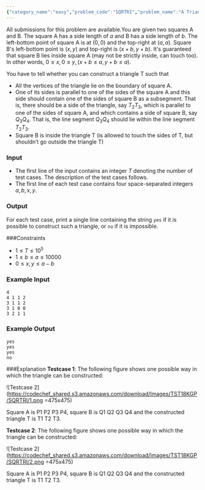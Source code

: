 ```yaml
---
{"category_name":"easy","problem_code":"SQRTRI","problem_name":"A Triangle and Two Squares","languages_supported":{"0":"C","1":"CPP14","2":"JAVA","3":"PYTH","4":"PYTH 3.6","5":"PYPY","6":"CS2","7":"PAS fpc","8":"PAS gpc","9":"RUBY","10":"PHP","11":"GO","12":"NODEJS","13":"HASK","14":"rust","15":"SCALA","16":"swift","17":"D","18":"PERL","19":"FORT","20":"WSPC","21":"ADA","22":"CAML","23":"ICK","24":"BF","25":"ASM","26":"CLPS","27":"PRLG","28":"ICON","29":"SCM qobi","30":"PIKE","31":"ST","32":"NICE","33":"LUA","34":"BASH","35":"NEM","36":"LISP sbcl","37":"LISP clisp","38":"SCM guile","39":"JS","40":"ERL","41":"TCL","42":"kotlin","43":"PERL6","44":"TEXT","45":"SCM chicken","46":"PYP3","47":"CLOJ","48":"COB","49":"FS"},"max_timelimit":2,"source_sizelimit":50000,"problem_author":"admin2","problem_tester":null,"date_added":"12-12-2018","tags":{"0":"admin2"},"time":{"view_start_date":1544985000,"submit_start_date":1544985000,"visible_start_date":1544985000,"end_date":1735669800},"is_direct_submittable":false,"layout":"problem"}
---
```

<span class="solution-visible-txt">All submissions for this problem are available.</span>You are given two squares A and B. The square A has a side length of $a$ and B has a side length of $b$. The left-bottom point of square A is at $(0, 0)$ and the top-right at $(a, a)$. Square B's left-bottom point is $(x, y)$ and top-right is $(x + b, y + b)$. It's guaranteed that square B lies inside square A (may not be strictly inside, can touch too). In other words, $0 \leq x, 0 \leq y, (x + b \leq a, y + b \leq a)$.

You have to tell whether you can construct a triangle T such that 

- All the vertices of the triangle lie on the boundary of square A.
- One of its sides is parallel to one of the sides of the square A and this side should contain one of the sides of square B as a subsegment. That is, there should be a side of the triangle, say $T_2T_3$, which is parallel to one of the sides of square A, and which contains a side of square B, say $Q_3Q_4$. That is, the line segment $Q_3Q_4$ should lie within the line segment $T_2T_3$.
- Square B is inside the triangle T (is allowed to touch the sides of T, but shouldn’t go outside the triangle T)


### Input
- The first line of the input contains an integer $T$ denoting the number of test cases. The description of the test cases follows.
- The first line of each test case contains four space-separated integers $a, b, x, y$.

### Output
For each test case, print a single line containing the string `yes` if it is possible to construct such a triangle, or `no` if it is impossible.

###Constraints
- $1 \le T \le 10^5$
- $1 \le b \leq a \le 10000$
- $0 \le x, y \le a - b$

### Example Input
```
4
4 1 1 2
3 1 1 2
3 1 0 0
3 2 1 1
```

### Example Output
```
yes
yes
yes
no
```

###Explanation
**Testcase 1**: The following figure shows one possible way in which the triangle can be constructed:

![Testcase 2](https://codechef_shared.s3.amazonaws.com/download/Images/TST18KGP/SQRTRI/1.png =475x475)

Square A is P1 P2 P3 P4, square B is Q1 Q2 Q3 Q4 and the constructed triangle T is T1 T2 T3.


**Testcase 2**: The following figure shows one possible way in which the triangle can be constructed:

![Testcase 2](https://codechef_shared.s3.amazonaws.com/download/Images/TST18KGP/SQRTRI/2.png =475x475)

Square A is P1 P2 P3 P4, square B is Q1 Q2 Q3 Q4 and the constructed triangle T is T1 T2 T3.
